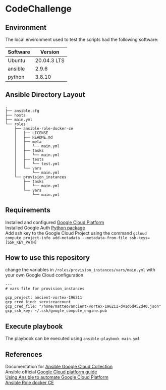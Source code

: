 # CodeChallenge

## Environment

The local environment used to test the scripts had the following software:

| Software  | Version |
| ------------- | ------------- |
| Ubuntu  | 20.04.3 LTS |
| ansible  | 2.9.6 |
| python | 3.8.10 |

## Ansible Directory Layout

```
.
├── ansible.cfg
├── hosts
├── main.yml
└── roles
    ├── ansible-role-docker-ce
    │   ├── LICENSE
    │   ├── README.md
    │   ├── meta
    │   │   └── main.yml
    │   ├── tasks
    │   │   └── main.yml
    │   ├── tests
    │   │   └── test.yml
    │   └── vars
    │       └── main.yml
    └── provision_instances
        ├── tasks
        │   └── main.yml
        └── vars
            └── main.yml
```

## Requirements

Installed and configured [Google Cloud Platform](https://docs.ansible.com/ansible/latest/scenario_guides/guide_gce.html)  
Installed Google Auth [Python package](https://pypi.org/project/google-auth/)  
Add ssh key to the Google Cloud Project using the command `gcloud compute project-info add-metadata --metadata-from-file ssh-keys=[SSH_KEY_PATH]`

## How to use this repository

change the variables in `/roles/provision_instances/vars/main.yml` with your own Google Cloud configuration

```
---
# vars file for provision_instances

gcp_project: ancient-vortex-196211
gcp_cred_kind: serviceaccount
gcp_cred_file: "/home/matteo/ancient-vortex-196211-d41d6d452d40.json"
gcp_ssh_key: ~/.ssh/google_compute_engine.pub
```
## Execute playbook

The playbook can be executed using `ansible-playbook main.yml`

## References

Documentation for [Ansible Google Cloud Collection](https://docs.ansible.com/ansible/latest/collections/google/cloud/)  
Ansible official [Google Cloud platform guide](https://docs.ansible.com/ansible/latest/scenario_guides/guide_gce.html)  
[Using Ansible to automate Google Cloud Platform](https://developers.redhat.com/blog/2020/05/06/using-ansible-to-automate-google-cloud-platform)  
[Ansible Role docker CE](https://github.com/bt5e/ansible-role-docker-ce)
